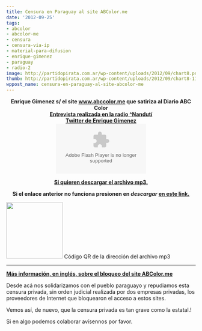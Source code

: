 ```yaml
---
title: Censura en Paraguay al site ABColor.me
date: '2012-09-25'
tags:
- abcolor
- abcolor-me
- censura
- censura-via-ip
- material-para-difusion
- enrique-gimenez
- paraguay
- radio-2
image: http://partidopirata.com.ar/wp-content/uploads/2012/09/chart8.png
thumb: http://partidopirata.com.ar/wp-content/uploads/2012/09/chart8-115x115.png
wppost_name: censura-en-paraguay-al-site-abcolor-me
---
```


<center>
<strong>Enrique Gimenez s/ el site <a href="http://abcolor.me/index.php" target="_blank">www.abccolor.me</a> que satiriza al Diario ABC Color</strong></center><center></center><center><strong><a href="http://www.nanduti.com.py/v1/include-audio.php?audios_id=87548&amp;tipo=Tecnologia" target="_blank">Entrevista realizada en la radio ^Nandutí</a></strong></center><center><strong>
<a href="https://twitter.com/elChepi" target="_blank">Twitter de Enrique Gímenez</a></strong></center><center></center><center>
<object id="player1451595" width="240" height="133" classid="clsid:d27cdb6e-ae6d-11cf-96b8-444553540000" codebase="http://download.macromedia.com/pub/shockwave/cabs/flash/swflash.cab#version=6,0,40,0"><param name="AllowScriptAccess" value="always" /><param name="allowFullScreen" value="true" /><param name="wmode" value="transparent" /><param name="src" value="http://www.ivoox.com/playerivoox_ee_1451595_1.html" /><param name="allowfullscreen" value="true" /><param name="allowscriptaccess" value="always" /><embed id="player1451595" width="240" height="133" type="application/x-shockwave-flash" src="http://www.ivoox.com/playerivoox_ee_1451595_1.html" AllowScriptAccess="always" allowFullScreen="true" wmode="transparent" allowfullscreen="true" allowscriptaccess="always" /></object></center>
<p style="text-align: center;"><strong><a href="http://www.ivoox.com/censura-al-site-abcolor-me-paraguay_md_1451595_1.mp3" target="_blank">Si quieren descargar el archivo mp3.</a></strong></p>
<p style="text-align: center;"><strong>Si el enlace anterior no funciona presionen en <em>descargar</em> <a href="http://www.ivoox.com/censura-al-site-abcolor-me-paraguay-audios-mp3_rf_1451595_1.html" target="_blank">en este link.</a></strong></p>


<a href="http://partidopirata.com.ar/wp-content/uploads/2012/09/chart8.png"><img class="size-full wp-image-6625" title="chart" src="http://partidopirata.com.ar/wp-content/uploads/2012/09/chart8.png" alt="" width="150" height="150" /></a> Código QR de la dirección del archivo mp3


<hr />

<strong><a href="http://cc.tedic.org/2012/09/25/paraguayan-isp-censoring-site-for-mocking-stockholders-paper-the-largest-in-the-country/" target="_blank">Más información, en inglés, sobre el bloqueo del site ABColor.me</a></strong>

Desde acá nos solidarizamos con el pueblo paraguayo y repudiamos esta censura privada, sin orden judicial realizada por dos empresas privadas, los proveedores de Internet que bloquearon el acceso a estos sites.

Vemos así, de nuevo, que la censura privada es tan grave como la estatal.!

Si en algo podemos colaborar avísennos por favor.
